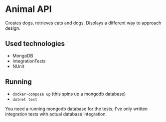 # Animal API

Creates dogs, retrieves cats and dogs. Displays a different way to approach design.

## Used technologies

- MongoDB
- IntegrationTests
- NUnit

## Running

- `docker-compose up` (this spins up a mongodb database)
- `dotnet test`

You need a running mongodb database for the tests; I've only written integration tests with actual database integration.
